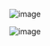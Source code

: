 ![image](https://github.com/Chaiyapa/03376836-OOP-2566-Lab-06/assets/144195729/ab20cce9-6d29-4af9-930e-cf6722516b98)

![image](https://github.com/Chaiyapa/03376836-OOP-2566-Lab-06/assets/144195729/0a9e87a1-b8b2-4cee-9de7-d9c3c0d1cc2a)

